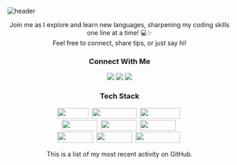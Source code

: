![header](https://capsule-render.vercel.app/api?type=waving&height=200&color=FEF5F5&text=Hi!%20I'm%20Isabelle%20👋🏻&desc=Third%20Year%20Computer%20Science%20Student&fontSize=60&animation=fadeIn&fontAlign=69&fontAlignY=30&descAlign=68&descAlignY=45)

<div align="center">

<p align="center"> Join me as I explore and learn new languages, sharpening my coding skills one line at a time! 💻✨ 
<br> Feel free to connect, share tips, or just say hi! 
  
  <h3 align="center">Connect With Me</h3>
  <p align="center">
    <a href="https://www.linkedin.com/in/isabellelabuguen/"><img src="https://img.shields.io/badge/LinkedIn-%23008080.svg?style=for-the-badge&logo=linkedin&logoColor=white&link=https://www.linkedin.com/in/isabellelabuguen/"/></a>
    <a href="https://www.instagram.com/isabellelbgn/"><img src="https://img.shields.io/badge/Instagram-%23008080.svg?style=for-the-badge&logo=instagram&logoColor=white&link=https://www.instagram.com/isabellelbgn/"/></a>
    <a href="mailto:isabellelbgn@gmail.com"><img src="https://img.shields.io/badge/Gmail-%23008080.svg?style=for-the-badge&logo=Gmail&logoColor=white&link=isabellelbgn@gmail.com"/></a>
  </p>
  
  <h3 align="center">Tech Stack</h3>
  <p align="center">
    <a href="https://img.shields.io/badge/C++-%23666666.svg?style=for-the-badge&logo=C%2B%2B&logoColor=white"><img src="https://img.shields.io/badge/C++-%23666666.svg?style=for-the-badge&logo=C%2B%2B&logoColor=white" width="70" height="24" /></a>&nbsp 
    <a href="https://img.shields.io/badge/Javascript-%23666666.svg?style=for-the-badge&logo=javascript&logoColor=white"><img src="https://img.shields.io/badge/Javascript-%23666666.svg?style=for-the-badge&logo=javascript&logoColor=white" width="100" height="24" /></a>&nbsp 
    <a href="https://img.shields.io/badge/Python-%23666666.svg?style=for-the-badge&logo=Python&logoColor=white"><img src="https://img.shields.io/badge/Python-%23666666.svg?style=for-the-badge&logo=Python&logoColor=white" width="90" height="24" /></a>&nbsp <br/>
    <a href="https://img.shields.io/badge/Next.js-%23666666.svg?style=for-the-badge&logo=Next.js&logoColor=white"><img src="https://img.shields.io/badge/Next.js-%23666666.svg?style=for-the-badge&logo=Next.js&logoColor=white" width="80" height="24"/></a>&nbsp
    <a href="https://img.shields.io/badge/Node.js-%23666666.svg?style=for-the-badge&logo=Node.js&logoColor=white"><img src="https://img.shields.io/badge/Node.js-%23666666.svg?style=for-the-badge&logo=Node.js&logoColor=white" width="80" height="24"/></a>&nbsp
    <a href="https://img.shields.io/badge/React.js-%23666666.svg?style=for-the-badge&logo=React&logoColor=white"><img src="https://img.shields.io/badge/React.js-%23666666.svg?style=for-the-badge&logo=React&logoColor=white" width="80" height="24"/></a>&nbsp <br />
    <a href="https://img.shields.io/badge/Django-%23666666.svg?style=for-the-badge&logo=Django&logoColor=white"><img src="https://img.shields.io/badge/Django-%23666666.svg?style=for-the-badge&logo=Django&logoColor=white" width="80" height="24"/></a>&nbsp 
    <a href="https://img.shields.io/badge/Mysql-%23666666.svg?style=for-the-badge&logo=MySql&logoColor=white"><img src="https://img.shields.io/badge/Mysql-%23666666.svg?style=for-the-badge&logo=MySql&logoColor=white" width="80" height="24"/></a>&nbsp 
    <a href="https://img.shields.io/badge/PostgreSQL-%23666666.svg?style=for-the-badge&logo=PostgreSQL&logoColor=white"><img src="https://img.shields.io/badge/PostgreSQL-%23666666.svg?style=for-the-badge&logo=PostgreSQL&logoColor=white" width="100" height="24"/></a>&nbsp
  </p>

<p> This is a list of my most recent activity on GitHub. </p>

<!--RECENT_ACTIVITY:start-->

<!--RECENT_ACTIVITY:last_update-->

</div>

